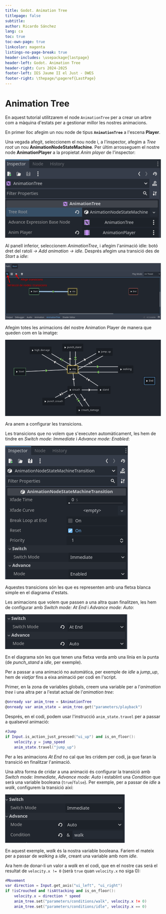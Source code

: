 ```yaml
---
title: Godot. Animation Tree
titlepage: false
subtitle: 
author: Ricardo Sánchez
lang: ca
toc: true
toc-own-page: true
linkcolor: magenta
listings-no-page-break: true
header-includes: \usepackage{lastpage}
header-left: Godot. Animation Tree
header-right: Curs 2024-2025
footer-left: IES Jaume II el Just - DWES
footer-right: \thepage/\pageref{LastPage}
---
```


# Animation Tree

En aquest tutorial utilitzarem el node `AnimationTree` per a crear un arbre com a màquina d'estats per a gestionar millor les nostres animacions.

En primer lloc afegim un nou node de tipus **`AnimationTree`** a l'escena **Player**. 

Una vegada afegit, seleccionem el nou node i, a l'inspector, afegim a *Tree root* un nou **AnimationNodeStateMachine**. Per últim arrosseguem el nostre node **AnimationPlayer** a la propietat *Anim player* de l'inspector:

![Animation tree, propietats](images/anim_tree_inspector.png)

Al panell inferior, seleccionem *AnimationTree*, i afegim l'animació idle: botó dret del ratolí *-> Add animation -> idle*. Després afegim una transició des de *Start* a *idle*:

![Transició](images/animation_panell.png)

Afegim totes les animacions del nostre Animation Player de manera que queden com en la imatge:

![Animation tree state machine](images/anim_state_machine.png)

Ara anem a configurar les transicions.

Les transicions que no volem que s'executen automàticament, les hem de tindre en *Switch mode: Immediate* i *Advance mode: Enabled*:

![Animation transitions no automàtic](images/anim_transisitons1.png)

Aquestes transicions són les que es representen amb una fletxa blanca simple en el diagrama d'estats.

Les animacions que volem que passen a una altra quan finalitzen, les hem de configurar amb *Switch mode: At End* i *Advance mode: Auto*:

![Transició quan finalitza l'animació](images/anim_transisitons2.png)

En el diagrama són les que tenen una fletxa verda amb una línia en la punta (de *punch_stand* a *idle*, per exemple).

Per a passar a una animació no automàtica, per exemple de *idle* a *jump_up*, hem de *viatjar* fins a eixa animació per codi en l'script.

Primer, en la zona de variables globals, creem una variable per a l'*animation tree* i una altra per a l'estat actual de l'*animation tree*:

```lua
@onready var anim_tree = $AnimationTree
@onready var anim_state = anim_tree.get("parameters/playback")
```

Després, en el codi, podem usar l'instrucció `anim_state.travel` per a passar a qualsevol animació:

```lua
#Jump
if Input.is_action_just_pressed("ui_up") and is_on_floor():		
    velocity.y = jump_speed
    anim_state.travel("jump_up")
```

Per a les animacions *At End* no cal que les cridem per codi, ja que faran la transició en finalitzar l'animació.

Una altra forma de cridar a una animació és configurar la transició amb *Switch mode: Immediate*, *Advance mode: Auto* i establint una *Condition* que serà una variable booleana (`true`/`false`). Per exemple, per a passar de *idle* a *walk*, configurem la transició així:

![Transició amb condició](images/anim_transisitons3.png)

En aquest exemple, *walk* és la nostra variable booleana. Fariem el mateix per a passar de *walking* a *idle*, creant una variable amb nom *idle*.

Ara hem de donar-li un valor a *walk* en el codi, que en el nostre cas será el resultat de `velocity.x != 0` (serà `true` quan `velocity.x` no siga 0):

```lua
#Movement
var direction = Input.get_axis("ui_left", "ui_right")
if !isCrouched and !isAttacking and is_on_floor():
    velocity.x = direction * speed
    anim_tree.set("parameters/conditions/walk", velocity.x != 0)
    anim_tree.set("parameters/conditions/idle", velocity.x == 0)
```

